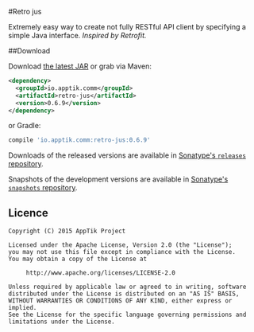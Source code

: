 #Retro jus

Extremely easy way to create not fully RESTful API client by specifying a simple Java interface.
*Inspired by Retrofit.*

##Download

Download [the latest JAR][mvn] or grab via Maven:
```xml
<dependency>
  <groupId>io.apptik.comm</groupId>
  <artifactId>retro-jus</artifactId>
  <version>0.6.9</version>
</dependency>
```
or Gradle:
```groovy
compile 'io.apptik.comm:retro-jus:0.6.9'
```

Downloads of the released versions are available in [Sonatype's `releases` repository][release].

Snapshots of the development versions are available in [Sonatype's `snapshots` repository][snap].

## Licence

    Copyright (C) 2015 AppTik Project

    Licensed under the Apache License, Version 2.0 (the "License");
    you may not use this file except in compliance with the License.
    You may obtain a copy of the License at

         http://www.apache.org/licenses/LICENSE-2.0

    Unless required by applicable law or agreed to in writing, software
    distributed under the License is distributed on an "AS IS" BASIS,
    WITHOUT WARRANTIES OR CONDITIONS OF ANY KIND, either express or implied.
    See the License for the specific language governing permissions and
    limitations under the License.

 [mvn]: https://search.maven.org/remote_content?g=io.apptik.comm&a=retro-jus&v=LATEST
 [release]: https://oss.sonatype.org/content/repositories/releases/io/apptik/comm/retro-jus
 [snap]: https://oss.sonatype.org/content/repositories/snapshots/io/apptik/comm/retro-jus

